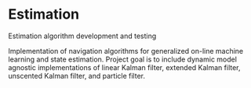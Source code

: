 # Estimation
Estimation algorithm development and testing

Implementation of navigation algorithms for generalized on-line machine learning and state estimation. Project goal is to include dynamic model agnostic implementations of linear Kalman filter, extended Kalman filter, unscented Kalman filter, and particle filter.
